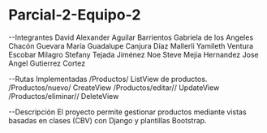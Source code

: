 # Parcial-2-Equipo-2

--Integrantes
David Alexander Aguilar Barrientos
Gabriela de los Angeles Chacón Guevara
María Guadalupe Canjura Díaz
Mallerli Yamileth Ventura Escobar
Milagro Stefany Tejada Jiménez
Noe Steve Mejia Hernandez
Jose Angel Gutierrez Cortez

--Rutas Implementadas
/Productos/ ListView de productos.
/Productos/nuevo/ CreateView
/Productos/editar/<id>/ UpdateView
/Productos/eliminar/<id>/ DeleteView

--Descripción 
El proyecto permite gestionar productos mediante vistas basadas en clases (CBV) con Django y plantillas Bootstrap.
